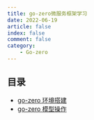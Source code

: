 ```yaml
---
title: go-zero微服务框架学习
date: 2022-06-19
article: false
index: false
comment: false
category:
    - Go-zero
---
```


## 目录

-   [go-zero 环境搭建](go-zero环境搭建.md)
-   [go-zero 模型操作](go-zero模型操作.md)
